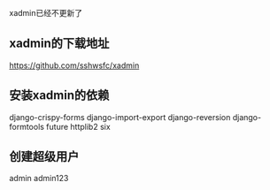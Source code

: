 xadmin已经不更新了
## xadmin的下载地址
https://github.com/sshwsfc/xadmin
## 安装xadmin的依赖
django-crispy-forms
django-import-export
django-reversion
django-formtools
future
httplib2
six
## 创建超级用户
admin
admin123
